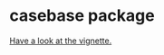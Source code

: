 # casebase package

[Have a look at the vignette.](http://htmlpreview.github.io/?https://raw.githubusercontent.com/sahirbhatnagar/casebase/master/vignettes/smoothHazard.html)

